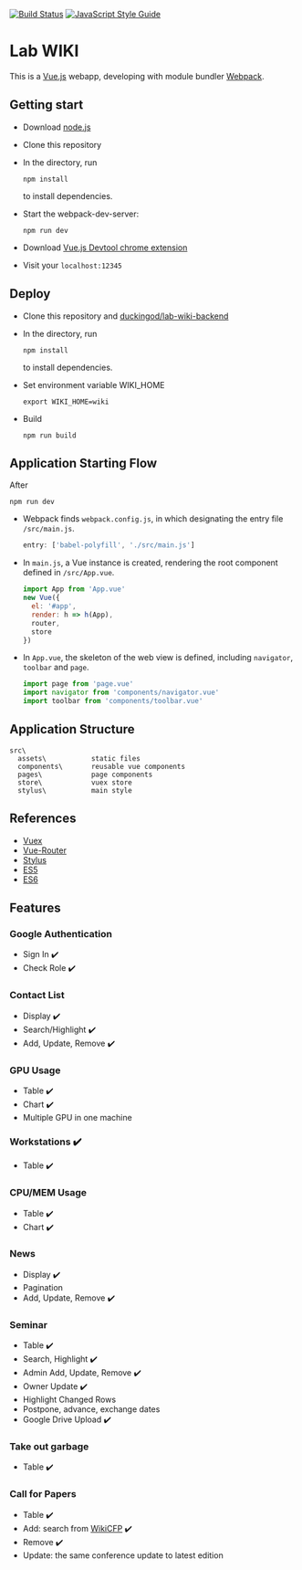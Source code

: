 [![Build Status](https://travis-ci.org/vickyliin/lab-wiki.svg?branch=master)](https://travis-ci.org/vickyliin/lab-wiki)
[![JavaScript Style Guide](https://img.shields.io/badge/code_style-standard-brightgreen.svg)](https://standardjs.com)

# Lab WIKI

This is a [Vue.js](https://vuejs.org/) webapp, developing with module bundler [Webpack](https://webpack.js.org/).


## Getting start

- Download [node.js](https://nodejs.org/en/)

- Clone this repository

- In the directory, run
  ```
  npm install
  ```
  to install dependencies.

- Start the webpack-dev-server:
  ```
  npm run dev
  ```

- Download [Vue.js Devtool chrome extension](https://chrome.google.com/webstore/detail/vuejs-devtools/nhdogjmejiglipccpnnnanhbledajbpd)

- Visit your `localhost:12345`

## Deploy

- Clone this repository and [duckingod/lab-wiki-backend](https://github.com/duckingod/lab-wiki-backend)

- In the directory, run
  ```
  npm install
  ```
  to install dependencies.

- Set environment variable WIKI_HOME
  ```
  export WIKI_HOME=wiki
  ```

- Build
  ```
  npm run build
  ```

## Application Starting Flow

After

```
npm run dev
```

- Webpack finds `webpack.config.js`, in which designating the entry file `/src/main.js`.
  ```javascript
  entry: ['babel-polyfill', './src/main.js']
  ```


- In `main.js`, a Vue instance is created, rendering the root component defined in `/src/App.vue`.
  ```javascript
  import App from 'App.vue'
  new Vue({
    el: '#app',
    render: h => h(App),
    router,
    store
  })
  ```

- In `App.vue`, the skeleton of the web view is defined, including `navigator`, `toolbar` and `page`.
  ```javascript
  import page from 'page.vue'
  import navigator from 'components/navigator.vue'
  import toolbar from 'components/toolbar.vue'
  ```


## Application Structure

```
src\
  assets\           static files
  components\       reusable vue components
  pages\            page components
  store\            vuex store
  stylus\           main style
```


## References

- [Vuex](https://vuex.vuejs.org/)
- [Vue-Router](https://router.vuejs.org/)
- [Stylus](http://stylus-lang.com/)
- [ES5](http://babeljs.io/learn-es2015/)
- [ES6](http://es6-features.org/)


## Features

### Google Authentication

- Sign In :heavy_check_mark:
- Check Role :heavy_check_mark:

### Contact List

- Display :heavy_check_mark:
- Search/Highlight :heavy_check_mark:
- Add, Update, Remove :heavy_check_mark:

### GPU Usage

- Table :heavy_check_mark:
- Chart :heavy_check_mark:
- Multiple GPU in one machine

### Workstations :heavy_check_mark:

- Table :heavy_check_mark:

### CPU/MEM Usage

- Table :heavy_check_mark:
- Chart :heavy_check_mark:

### News

- Display :heavy_check_mark:
- Pagination
- Add, Update, Remove :heavy_check_mark:

### Seminar

- Table :heavy_check_mark:
- Search, Highlight :heavy_check_mark:
- Admin Add, Update, Remove :heavy_check_mark:
- Owner Update :heavy_check_mark:
- Highlight Changed Rows
- Postpone, advance, exchange dates
- Google Drive Upload :heavy_check_mark:

### Take out garbage

- Table :heavy_check_mark:

### Call for Papers

- Table :heavy_check_mark:
- Add: search from [WikiCFP](http://www.wikicfp.com/cfp/) :heavy_check_mark:
- Remove :heavy_check_mark:
- Update: the same conference update to latest edition
